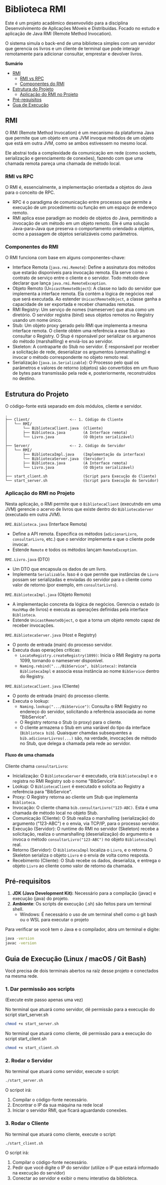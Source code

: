 # Biblioteca RMI

Este é um projeto acadêmico desenvovlido para a disciplina Desenvolvimento de Aplicações Móveis e Distribuídas. Focado no estudo e aplicação de Java RMI (Remote Method Invocation).

O sistema simula o back-end de uma biblioteca simples com um servidor que gerencia os livros e um cliente de terminal que pode interagir remotamente para adicionar consultar, emprestar e devolver livros.

**Sumário**
- [RMI](#rmi)
    - [RMI vs RPC](#rmi-vs-rpc)
    - [Componentes do RMI](#componentes-do-rmi)
- [Estrutura do Projeto](#estrutura-do-projeto) 
    - [Aplicação do RMI no Projeto](#aplicação-do-rmi-no-projeto)
- [Pré-requisitos](#pré-requisitos)
- [Gua de Execução](#guia-de-execução-linux--macos--git-bash)

## RMI

O RMI (Remote Method Invocation) é um mecanismo da plataforma Java que permite que um objeto em uma JVM invoque métodos de um objeto que está em outra JVM, como se ambos estivessem no mesmo local.

Ele abstrai toda a complexidade da comunicação em rede (como sockets, serialização e gerenciamento de conexões), fazendo com que uma chamada remota pareça uma chamada de método local.

### RMI vs RPC

O RMI é, essencialmente, a implementação orientada a objetos do Java para o conceito de RPC.
- RPC é o paradigma de comunicação entre processos que permite a execução de um procedimento ou função em um espaço de endereço remoto.
- RMI aplica esse paradigm ao modelo de objetos do Java, permitindo a invocação de um método em um objeto remoto. Ele é uma solução Java-para-Java que preserva o comportamento oriendado a objetos, ocmo a passagem de objetos serializáveis como parâmetros.

### Componentes do RMI

O RMI funciona com base em alguns componentes-chave:

- Interface Remota (`java.rmi.Remote`): Define a assinatura dos métodos que estarão disponíveis para invocação remota. Ela serve como o contrato de serviço entre o cliente e o servidor. Todo método deve declarar que lança `java.rmi.RemoteException`.
- Objeto Remoto (U`nicastRemoteObject`): A classe no lado do servidor que implementa a interface remota. Ela contém a lógica de negócios real que será executada. Ao estender `UnicastRemoteObject`, a classe ganha a capacidade de ser exportada e receber chamadas remotas.
- RMI Registry: Um serviço de nomes (nameserver) que atua como um diretório. O servidor registra (bind) seus objetos remotos no Registry usando um nome único.
- Stub: Um objeto proxy gerado pelo RMI que implementa a mesma interface remota. O cliente obtém uma referência a esse Stub ao consultar o Registry. O Stup é rsponsável por serializar os argumenos do método (marshallling) e enviá-los ao servidor.
- Skeleton: A contraparte do Stub no servidor. É responsável por receber a solicitação de rede, deserializar os argumentos (unmarshalling) e invocar o método correspondente no objeto remoto real.
- Serialização (`java.io.Serializable`): O Processo pelo qual os parâmetros e valores de retorno (objetos) são convertidos em um fluxo de bytes para transmissão pela rede e, posteriormente, reconstruídos no destino.

## Estrutura do Projeto

O código-fonte está separado em dois módulos, cliente e servidor.

```
.
├── Client/                  <-- 1. Código do Cliente
│   └── RMI/
│       └── BibliotecaClient.java  (Cliente)
│       ├── Biblioteca.java        (A Interface remota)
│       └── Livro.java             (O Objeto serializável)
│
├── Server/                  <-- 2. Código do Servidor
│   └── RMI/
│       ├── BibliotecaImpl.java    (Implementação da interface)
│       └── BibliotecaServer.java  (Servidor)
│       ├── Biblioteca.java        (A Interface remota)
│       └── Livro.java             (O Objeto serializável)
│
├── start_client.sh                (Script para Execução do Cliente)
└── start_server.sh                (Script para Execução do Servidor)
```

### Aplicação do RMI no Projeto

Nesta aplicação, o RMI permite que o `BibliotecaClient` (executndo em uma JVM) gerencie o acervo de livros que existe dentro do `BibliotecaServer` (executado em outra JVM).

`RMI.Biblioteca.java` (Interface Remota)
- Define a API remota. Especifica os métodos (`adicionarLivro`, `consultarLivro`, etc.) que o servidor implementa e que o cliente pode invocar.
- Estende `Remote` e todos os métodos lançam `RemoteException`.

`RMI.Livro.java` (DTO)
- Um DTO que encapsula os dados de um livro.
- Implementa `Serializable`. Isso é o que permite que instâncias de `Livro` possam ser serializadas e enviadas do servidor para o cliente como valor de retorno (por exemplo, em `consultarLivro`).

`RMI.BibliotecaImpl.java` (Objeto Remoto)
- A implementação concreta da lógica de negócios. Gerencia o estado (o `HashMap` de livros) e executa as operações definidas pela interface `Biblioteca`.
- Estende `UnicastRemoteObject`, o que a torna um objeto remoto capaz de receber invocações.

`RMI.BibliotecaServer.java` (Host e Registry)
- O ponto de entrada (main) do processo servidor.
- Executa duas operações críticas:
    - `LocateRegistry.createRegistry(1099)`: Inicia o RMI Registry na porta 1099, tornando o nameserver disponível.
    - `Naming.rebind(".../BibService", biblioteca)`: instancia `BibliotecaImpl` e associa essa instância ao nome `BibService` dentro do Registry.

`RMI.BibliotecaClient.java` (Cliente)
- O ponto de entrada (main) do processo cliente.
- Executa o lookup:
    - `Naming.lookup(".../BibService")`: Consulta o RMI Registry no endereço do servidor, solicitando a referência associada ao nome "BibService".
    - O Registry retorna o Stub (o proxy) para o cliente.
    - O cliente armazena o Stub em uma variável do tipo da interface (`Biblioteca bib`). Quaisquer chamdas subsequentes a `bib.adicionarLivros(...)` são, na verdade, invocações de método no Stub, que delega a chamada pela rede ao servidor.

#### Fluxo de uma chamada

Cliente chama `consultarLivro`:
- Inicialização: O `BibliotecaServer` é executado, cria `BibliotecaImpl` e o registra no RMI Registry sob o nome "BibService".
- Lookup: O `BibliotecaClient` é executado e solicita ao Registry a referência para "BibService".
- Proxy: O Registry retorna ao cliente um Stub que implementa `Biblioteca`.
- Invocação: O cliente chama `bib.consultarLivro("123-ABC)`. Esta é uma chamada de método local no objeto Stub.
- Comunicação (Cliente): O Stub realiza o marshalling (serialização) do argumento ("123-ABC") e o envia, via TCP/IP, para o processo servidor.
- Execução (Servidor): O runtime do RMI no servidor (Skeleton) recebe a solicitação, realiza o unmarshalling (deserialização) do argumento e invoca o método `consultarLivro("123-ABC")` no objeto `BibliotecaImpl` real.
- Retorno (Servidor): O `BibliotecaImpl` localiza o `Livro`, e o retorna. O Skeleton serializa o objeto `Livro` e o envia de volta como resposta.
- Recebimento (Cliente): O Stub recebe os dados, deserializa, e entrega o objeto `Livro` ao cliente como valor de retorno da chamada.


## Pré-requisitos

1. **JDK (Java Development Kit):** Necessário para a compilação (javac) e execução (java) do projeto.
2. **Ambiente**: Os scripts de execução (.sh) são feitos para um terminal shell.
    - Windows: É necessário o uso de um terminal shell como o git bash ou o WSL para executar o projeto

Para verificar se você tem o Java e o compilador, abra um terminal e digite:

```bash
java -version
javac -version
```

## Guia de Execução (Linux / macOS / Git Bash)

Você precisa de dois terminais abertos na raíz desse projeto e conectados na mesma rede.

### 1. Dar permissão aos scripts

(Execute este passo apenas uma vez)

No terminal que atuará como servidor, dê permissão para a execução do script start_server.sh

```bash
chmod +x start_server.sh
```

No terminal que atuará como cliente, dê permissão para a execução do script start_client.sh

```bash
chmod +x start_client.sh
```

### 2. Rodar o Servidor

No terminal que atuará como servidor, execute o script:

```bash
./start_server.sh
```

O scripot irá:
1. Compilar o código-fonte necessário.
2. Encontrar o IP da sua máquina na rede local
3. Iniciar o servidor RMI, que ficará aguardando conexões.

### 3. Rodar o Cliente

No terminal que atuará como cliente, execute o script:

```bash
./start_client.sh
```

O script irá:
1. Compilar o código-fonte necessário.
2. Pedir que você digite o IP do servidor (utilize o IP que estará informado na execução do servidor)
3. Conectar ao servidor e exibir o menu interativo da biblioteca. 
